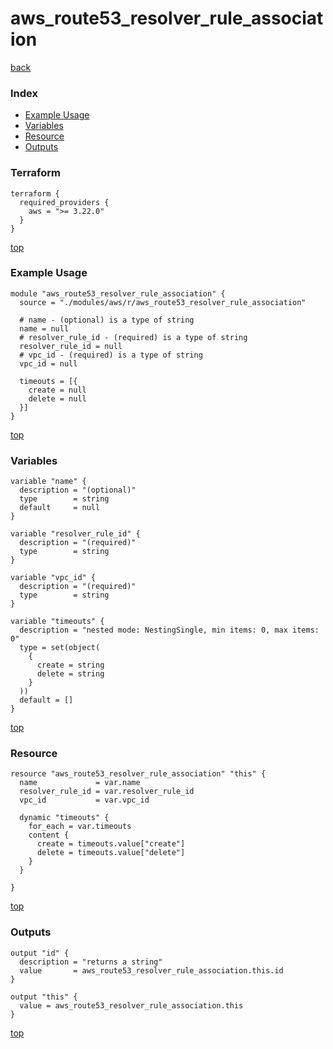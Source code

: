# aws_route53_resolver_rule_association
[back](../aws.md)
### Index
- [Example Usage](#example-usage)
- [Variables](#variables)
- [Resource](#resource)
- [Outputs](#outputs)
### Terraform
```hcl
terraform {
  required_providers {
    aws = ">= 3.22.0"
  }
}
```
[top](#index)
### Example Usage
```hcl
module "aws_route53_resolver_rule_association" {
  source = "./modules/aws/r/aws_route53_resolver_rule_association"

  # name - (optional) is a type of string
  name = null
  # resolver_rule_id - (required) is a type of string
  resolver_rule_id = null
  # vpc_id - (required) is a type of string
  vpc_id = null

  timeouts = [{
    create = null
    delete = null
  }]
}
```
[top](#index)
### Variables
```hcl
variable "name" {
  description = "(optional)"
  type        = string
  default     = null
}

variable "resolver_rule_id" {
  description = "(required)"
  type        = string
}

variable "vpc_id" {
  description = "(required)"
  type        = string
}

variable "timeouts" {
  description = "nested mode: NestingSingle, min items: 0, max items: 0"
  type = set(object(
    {
      create = string
      delete = string
    }
  ))
  default = []
}
```
[top](#index)

### Resource
```hcl
resource "aws_route53_resolver_rule_association" "this" {
  name             = var.name
  resolver_rule_id = var.resolver_rule_id
  vpc_id           = var.vpc_id

  dynamic "timeouts" {
    for_each = var.timeouts
    content {
      create = timeouts.value["create"]
      delete = timeouts.value["delete"]
    }
  }

}
```
[top](#index)
### Outputs
```hcl
output "id" {
  description = "returns a string"
  value       = aws_route53_resolver_rule_association.this.id
}

output "this" {
  value = aws_route53_resolver_rule_association.this
}
```
[top](#index)
